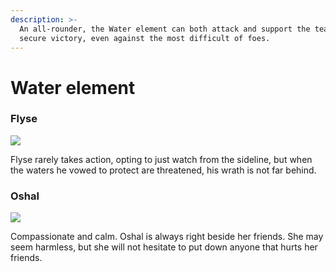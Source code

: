 ```yaml
---
description: >-
  An all-rounder, the Water element can both attack and support the team to
  secure victory, even against the most difficult of foes.
---
```


# Water element

### Flyse

![](../../../.gitbook/assets/1\_-6R8SCi1eOm30MlRaqBbvQ.png)

Flyse rarely takes action, opting to just watch from the sideline, but when the waters he vowed to protect are threatened, his wrath is not far behind.

### Oshal

![](../../../.gitbook/assets/1\_17F60p2tunk7oVmd1Kvx3w.png)

Compassionate and calm. Oshal is always right beside her friends. She may seem harmless, but she will not hesitate to put down anyone that hurts her friends.
